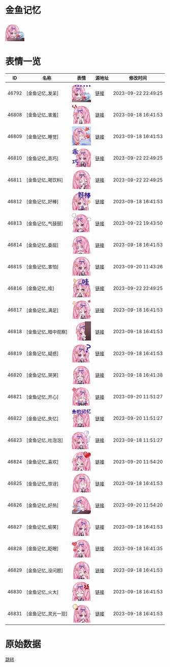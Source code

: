 # 金鱼记忆

<img src="./cover.png" height="60" alt="cover" />

# 表情一览

|ID|名称|表情|源地址|修改时间|
|----|----|----|----|----|
|46792|[金鱼记忆_发呆]|<img src="./pic/046792_%5B金鱼记忆_发呆%5D.png" height="60" alt="发呆"/>|[链接](https://i0.hdslb.com/bfs/emote/977a579637b47431ebe812cbf0bc21393fe1d8f9.png)|2023-09-22 22:49:25|
|46808|[金鱼记忆_害羞]|<img src="./pic/046808_%5B金鱼记忆_害羞%5D.png" height="60" alt="害羞"/>|[链接](https://i0.hdslb.com/bfs/emote/747d39ac24756e3b48b17adef03de733b433690d.png)|2023-09-18 16:41:53|
|46809|[金鱼记忆_睡觉]|<img src="./pic/046809_%5B金鱼记忆_睡觉%5D.jpg" height="60" alt="睡觉"/>|[链接](https://i0.hdslb.com/bfs/emote/66b573e89d50dc5b19bdfd19fc3089b39615f938.jpg)|2023-09-18 16:41:53|
|46810|[金鱼记忆_乖巧]|<img src="./pic/046810_%5B金鱼记忆_乖巧%5D.png" height="60" alt="乖巧"/>|[链接](https://i0.hdslb.com/bfs/emote/92f037bec577345253726c2dd9ad954f6fda59fb.png)|2023-09-22 22:49:25|
|46811|[金鱼记忆_喝饮料]|<img src="./pic/046811_%5B金鱼记忆_喝饮料%5D.png" height="60" alt="喝饮料"/>|[链接](https://i0.hdslb.com/bfs/emote/9936bfd1f0dea67024bce6dbc38540378ba0f8cb.png)|2023-09-22 22:49:25|
|46812|[金鱼记忆_好棒]|<img src="./pic/046812_%5B金鱼记忆_好棒%5D.png" height="60" alt="好棒"/>|[链接](https://i0.hdslb.com/bfs/emote/a054855ae13f5355ce041f0bb3404db9395975c1.png)|2023-09-18 16:41:53|
|46813|[金鱼记忆_气鼓鼓]|<img src="./pic/046813_%5B金鱼记忆_气鼓鼓%5D.png" height="60" alt="气鼓鼓"/>|[链接](https://i0.hdslb.com/bfs/emote/46c1d96bd3530f3efc4d6818ea166084c2b4c108.png)|2023-09-22 19:43:50|
|46814|[金鱼记忆_委屈]|<img src="./pic/046814_%5B金鱼记忆_委屈%5D.png" height="60" alt="委屈"/>|[链接](https://i0.hdslb.com/bfs/emote/ff0ca35e1ce79880c964f1dd41e569a2f5e9a1b4.png)|2023-09-18 16:41:53|
|46815|[金鱼记忆_害怕]|<img src="./pic/046815_%5B金鱼记忆_害怕%5D.png" height="60" alt="害怕"/>|[链接](https://i0.hdslb.com/bfs/emote/d2a47c628f18e7e85d86db705dee45d68de36c5e.png)|2023-09-20 11:43:26|
|46816|[金鱼记忆_哇]|<img src="./pic/046816_%5B金鱼记忆_哇%5D.png" height="60" alt="哇"/>|[链接](https://i0.hdslb.com/bfs/emote/618bc3996f66701937de50248f3800d328a0f72e.png)|2023-09-22 22:49:25|
|46817|[金鱼记忆_满足]|<img src="./pic/046817_%5B金鱼记忆_满足%5D.png" height="60" alt="满足"/>|[链接](https://i0.hdslb.com/bfs/emote/5d0b17885d25ba0f731ee27dbd9843619e2086db.png)|2023-09-18 16:41:53|
|46818|[金鱼记忆_暗中观察]|<img src="./pic/046818_%5B金鱼记忆_暗中观察%5D.png" height="60" alt="暗中观察"/>|[链接](https://i0.hdslb.com/bfs/emote/fed1244f250dc5ff5e029be9fd9c573bdb629a6b.png)|2023-09-18 16:41:53|
|46819|[金鱼记忆_疑惑]|<img src="./pic/046819_%5B金鱼记忆_疑惑%5D.png" height="60" alt="疑惑"/>|[链接](https://i0.hdslb.com/bfs/emote/dd66c9e9354f3200dd3ffe325192f260f9a10b04.png)|2023-09-18 16:41:53|
|46820|[金鱼记忆_哭哭]|<img src="./pic/046820_%5B金鱼记忆_哭哭%5D.png" height="60" alt="哭哭"/>|[链接](https://i0.hdslb.com/bfs/emote/4428a4a7266edc85155a2b3984d8b8eda3fd10ac.png)|2023-09-18 16:41:38|
|46821|[金鱼记忆_开心]|<img src="./pic/046821_%5B金鱼记忆_开心%5D.png" height="60" alt="开心"/>|[链接](https://i0.hdslb.com/bfs/emote/315e228797f46dca8119753b1cdc48d897adac6f.png)|2023-09-20 11:51:27|
|46822|[金鱼记忆_失忆]|<img src="./pic/046822_%5B金鱼记忆_失忆%5D.png" height="60" alt="失忆"/>|[链接](https://i0.hdslb.com/bfs/emote/39a30ee3be596cd1581824439505e84e0b775faa.png)|2023-09-20 11:51:27|
|46823|[金鱼记忆_吐泡泡]|<img src="./pic/046823_%5B金鱼记忆_吐泡泡%5D.png" height="60" alt="吐泡泡"/>|[链接](https://i0.hdslb.com/bfs/emote/452c89fc882137a016237c25bceab343364c6390.png)|2023-09-18 11:51:27|
|46824|[金鱼记忆_喜欢]|<img src="./pic/046824_%5B金鱼记忆_喜欢%5D.png" height="60" alt="喜欢"/>|[链接](https://i0.hdslb.com/bfs/emote/03ab50bd4cad98e307adc49f456b5dc94eab067e.png)|2023-09-20 11:54:20|
|46825|[金鱼记忆_惊讶]|<img src="./pic/046825_%5B金鱼记忆_惊讶%5D.png" height="60" alt="惊讶"/>|[链接](https://i0.hdslb.com/bfs/emote/4671a8e651bff218554e335b8eec3dca2cc921a0.png)|2023-09-18 16:41:53|
|46826|[金鱼记忆_好热]|<img src="./pic/046826_%5B金鱼记忆_好热%5D.png" height="60" alt="好热"/>|[链接](https://i0.hdslb.com/bfs/emote/211ed22a71c480719dbbb6f26c0c53dce274bfb2.png)|2023-09-20 11:54:20|
|46827|[金鱼记忆_偷笑]|<img src="./pic/046827_%5B金鱼记忆_偷笑%5D.png" height="60" alt="偷笑"/>|[链接](https://i0.hdslb.com/bfs/emote/904c3c170472d4371fdf80e7ca00da8aa34842ec.png)|2023-09-18 16:41:53|
|46828|[金鱼记忆_眨眼]|<img src="./pic/046828_%5B金鱼记忆_眨眼%5D.png" height="60" alt="眨眼"/>|[链接](https://i0.hdslb.com/bfs/emote/ac7e195ac1ecdf0cf13f54b25147c11a3601a7d3.png)|2023-09-18 16:41:35|
|46829|[金鱼记忆_没问题]|<img src="./pic/046829_%5B金鱼记忆_没问题%5D.png" height="60" alt="没问题"/>|[链接](https://i0.hdslb.com/bfs/emote/6411ddf3a67b3f9fdd2a6cbc21c3b43f30ad21ea.png)|2023-09-18 16:41:53|
|46830|[金鱼记忆_火大]|<img src="./pic/046830_%5B金鱼记忆_火大%5D.png" height="60" alt="火大"/>|[链接](https://i0.hdslb.com/bfs/emote/bc0df6552a3cc613bfe6a133568fc6785e976b6b.png)|2023-09-18 16:41:53|
|46831|[金鱼记忆_灵光一现]|<img src="./pic/046831_%5B金鱼记忆_灵光一现%5D.png" height="60" alt="灵光一现"/>|[链接](https://i0.hdslb.com/bfs/emote/d5e42d16bd66769297855044f3de957707bad74d.png)|2023-09-18 16:41:53|

# 原始数据

[跳转](./raw.json)

